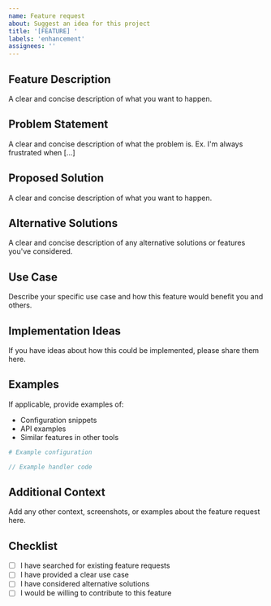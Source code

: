 ```yaml
---
name: Feature request
about: Suggest an idea for this project
title: '[FEATURE] '
labels: 'enhancement'
assignees: ''
---
```


## Feature Description
A clear and concise description of what you want to happen.

## Problem Statement
A clear and concise description of what the problem is. Ex. I'm always frustrated when [...]

## Proposed Solution
A clear and concise description of what you want to happen.

## Alternative Solutions
A clear and concise description of any alternative solutions or features you've considered.

## Use Case
Describe your specific use case and how this feature would benefit you and others.

## Implementation Ideas
If you have ideas about how this could be implemented, please share them here.

## Examples
If applicable, provide examples of:
- Configuration snippets
- API examples
- Similar features in other tools

```yaml
# Example configuration
```

```javascript
// Example handler code
```

## Additional Context
Add any other context, screenshots, or examples about the feature request here.

## Checklist
- [ ] I have searched for existing feature requests
- [ ] I have provided a clear use case
- [ ] I have considered alternative solutions
- [ ] I would be willing to contribute to this feature
